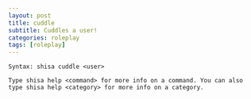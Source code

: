 ```yaml
---
layout: post
title: cuddle
subtitle: Cuddles a user!
categories: roleplay
tags: [roleplay]
---
```


`Syntax: shisa cuddle <user>`

```
Type shisa help <command> for more info on a command. You can also type shisa help <category> for more info on a category.
```